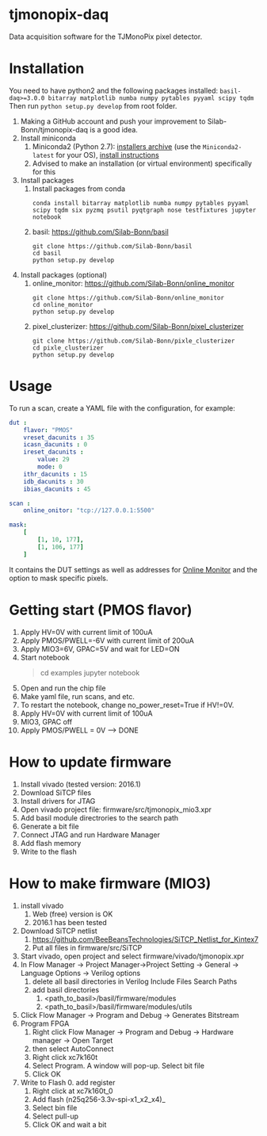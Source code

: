 # tjmonopix-daq
<!-- [![Build Status](https://travis-ci.org/SiLab-Bonn/tjmonopix-daq.svg?branch=development)](https://travis-ci.org/SiLab-Bonn/tjmonopix-daq) -->

Data acquisition software for the TJMonoPix pixel detector.

# Installation
You need to have python2 and the following packages installed:
`basil-daq>=3.0.0 bitarray matplotlib numba numpy pytables pyyaml scipy tqdm`
Then run `python setup.py develop` from root folder.

1. Making a GitHub account and push your improvement to Silab-Bonn/tjmonopix-daq is a good idea.
2. Install miniconda
    1. Miniconda2 (Python 2.7): [installers archive](https://repo.anaconda.com/miniconda/) (use the `Miniconda2-latest` for your OS), [install instructions](https://conda.io/projects/conda/en/latest/user-guide/install/index.html)
    2. Advised to make an installation (or virtual environment) specifically for this
3. Install packages
    1. Install packages from conda
       ```
       conda install bitarray matplotlib numba numpy pytables pyyaml scipy tqdm six pyzmq psutil pyqtgraph nose testfixtures jupyter notebook
       ```
    2. basil: <https://github.com/Silab-Bonn/basil>
       ```
       git clone https://github.com/Silab-Bonn/basil
       cd basil
       python setup.py develop
       ```
4. Install packages (optional)
    1. online_monitor: <https://github.com/Silab-Bonn/online_monitor>
       ```
       git clone https://github.com/Silab-Bonn/online_monitor
       cd online_monitor
       python setup.py develop
       ```
    2. pixel_clusterizer: <https://github.com/Silab-Bonn/pixel_clusterizer>
       ```
       git clone https://github.com/Silab-Bonn/pixle_clusterizer
       cd pixle_clusterizer
       python setup.py develop
       ```

# Usage
To run a scan, create a YAML file with the configuration, for example:
```yaml
dut :
    flavor: "PMOS"
    vreset_dacunits : 35
    icasn_dacunits : 0
    ireset_dacunits :
        value: 29
        mode: 0
    ithr_dacunits : 15
    idb_dacunits : 30
    ibias_dacunits : 45

scan :
    online_onitor: "tcp://127.0.0.1:5500"

mask:
    [
        [1, 10, 177],
        [1, 106, 177]
    ]
```
It contains the DUT settings as well as addresses for [Online Monitor](https://github.com/SiLab-Bonn/online_monitor) and the option to mask specific pixels.

# Getting start (PMOS flavor)

1. Apply HV=0V with current limit of 100uA
2. Apply PMOS/PWELL=-6V with current limit of 200uA
3. Apply MIO3=6V, GPAC=5V and wait for LED=ON
4. Start notebook
   > cd examples
   > jupyter notebook
4. Open and run the chip file
5. Make yaml file, run scans, and etc.
6. To restart the notebook, change no_power_reset=True if HV!=0V.
7. Apply HV=0V with current limit of 100uA
8. MIO3, GPAC off
8. Apply PMOS/PWELL = 0V  --> DONE

# How to update firmware
1. Install vivado (tested version: 2016.1)
2. Download SiTCP files
3. Install drivers for JTAG
2. Open vivado project file: firmware/src/tjmonopix_mio3.xpr
3. Add basil module directrories to the search path
3. Generate a bit file
4. Connect JTAG and run Hardware Manager
5. Add flash memory
6. Write to the flash

# How to make firmware (MIO3)
1. install vivado
    1. Web (free) version is OK
    2. 2016.1 has been tested
2. Download SiTCP netlist
    1. https://github.com/BeeBeansTechnologies/SiTCP_Netlist_for_Kintex7
    3. Put all files in firmware/src/SiTCP
2. Start vivado, open project and select firmware/vivado/tjmonopix.xpr
3. In Flow Manager -> Project Manager->Project Setting -> General -> Language Options -> Verilog options
    1. delete all basil directories in Verilog Include Files Search Paths
    2. add basil directories
         1. <path_to_basil>/basil/firmware/modules
         2. <path_to_basil>/basil/firmware/modules/utils
4. Click Flow Manager -> Program and Debug -> Generates Bitstream
5. Program FPGA
    1. Right click Flow Manager -> Program and Debug -> Hardware manager -> Open Target
    2. then select AutoConnect
    3. Right click xc7k160t
    4. Select Program. A window will pop-up. Select bit file
    5. Click OK
6. Write to Flash
    0. add register
    1. Right click at xc7k160t_0
    2. Add flash (n25q256-3.3v-spi-x1_x2_x4)_
    3. Select bin file
    4. Select pull-up
    5. Click OK and wait a bit
